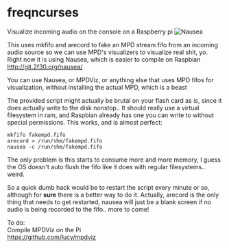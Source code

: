 # freqncurses
Visualize incoming audio on the console on a Raspberry pi
![Nausea](http://i.imgur.com/IquogKO.png)

This uses mkfifo and arecord to fake an MPD stream fifo from an incoming audio source so we can use MPD's visualizers to visualize real shit, yo. Right now it is using Nausea, which is easier to compile on Raspbian 
http://git.2f30.org/nausea/

You can use Nausea, or MPDViz, or anything else that uses MPD fifos for visualization, without installing the actual MPD, which is a beast

The provided script might actually be brutal on your flash card as is, since it does actually write to the disk nonstop..
It should really use a virtual filesystem in ram, and Raspbian already has one you can write to without special permissions. This works, and is almost perfect:

```
mkfifo fakempd.fifo
arecord > /run/shm/fakempd.fifo
nausea -c /run/shm/fakempd.fifo
```

The only problem is this starts to consume more and more memory, I guess the OS doesn't auto flush the fifo 
like it does with regular filesystems.. weird.

So a quick dumb hack would be to restart the script every minute or so, although for **sure** there is a better way to do it. Actually, arecord is the only thing that needs to get restarted, nausea will just be a blank screen if no audio is being recorded to the fifo.. more to come!

To do:    
Compile MPDViz on the Pi    
https://github.com/lucy/mpdviz
